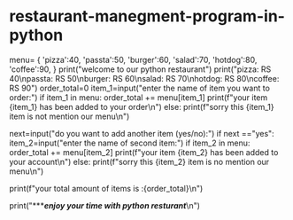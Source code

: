 # restaurant-manegment-program-in-python
menu= {
    'pizza':40,
    'passta':50,
    'burger':60,
    'salad':70,
    'hotdog':80,
    'coffee':90,
}
print("welcome to our python restaurant")
print("pizza:  RS 40\npassta: RS 50\nburger: RS 60\nsalad:  RS 70\nhotdog: RS 80\ncoffee: RS 90")
order_total=0
item_1=input("enter the name of item you want to order:")
if item_1 in menu:
    order_total += menu[item_1]
    print(f"your item {item_1} has been added to your order\n")
else:
  print(f"sorry this {item_1} item is not mention our menu\n")

next=input("do you want to add another item (yes/no):")
if next =="yes":
  item_2=input("enter the name of second item:")
  if item_2 in menu:
    order_total += menu[item_2]
    print(f"your item {item_2} has been added to your account\n")
  else:
    print(f"sorry this {item_2} item is no mention our menu\n")

print(f"your total amount of items is :{order_total}\n")

print("********enjoy your time with python resturant*****\n")
